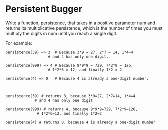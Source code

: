 # Persistent Bugger



Write a function, persistence, that takes in a positive parameter num and returns its multiplicative persistence, which is the number of times you must multiply the digits in num until you reach a single digit.


For example:

	persistence(39) => 3  # Because 3*9 = 27, 2*7 = 14, 1*4=4
	                   # and 4 has only one digit.

	persistence(999) => 4 # Because 9*9*9 = 729, 7*2*9 = 126,
	                   # 1*2*6 = 12, and finally 1*2 = 2.

	persistence(4) => 0   # Because 4 is already a one-digit number.



	persistence(39) # returns 3, because 3*9=27, 2*7=14, 1*4=4
	             # and 4 has only one digit

	persistence(999) # returns 4, because 9*9*9=729, 7*2*9=126,
	              # 1*2*6=12, and finally 1*2=2

	persistence(4) # returns 0, because 4 is already a one-digit number